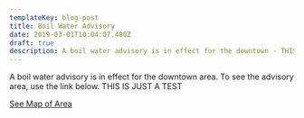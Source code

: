 ```yaml
---
templateKey: blog-post
title: Boil Water Advisory
date: 2019-03-01T10:04:07.480Z
draft: true
description: A boil water advisory is in effect for the downtown - THIS IS JUST A TEST
---
```

A boil water advisory is in effect for the downtown area. To see the advisory area, use the link below.  THIS IS JUST A TEST

[See Map of Area](/map/?layer=Advisory&feature=0)
